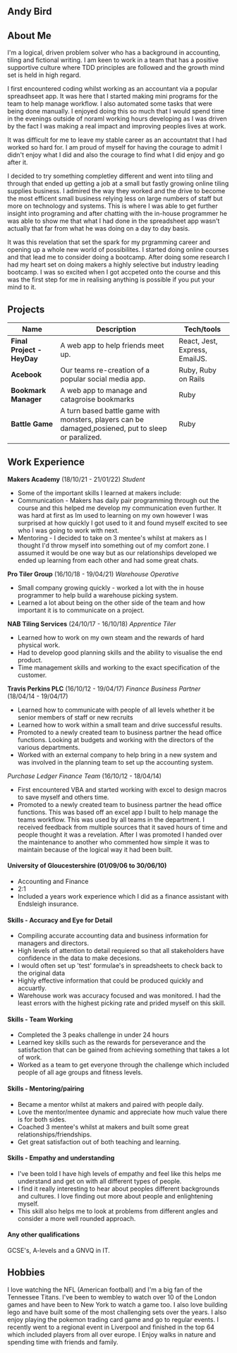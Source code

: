 ## Andy Bird

## About Me

I'm a logical, driven problem solver who has a background in accounting, tiling and fictional writing. I am keen to work in a team that has a positive supportive culture where TDD principles are followed and the growth mind set is held in high regard.

I first encountered coding whilst working as an accountant via a popular spreadhseet app. It was here that I started making mini programs for the team to help manage workflow. I also automated some tasks that were being done manually. I enjoyed doing this so much that I would spend time in the evenings outside of noraml working hours developing as I was driven by the fact I was making a real impact and improving peoples lives at work.

It was difficult for me to leave my stable career as an accountatnt that I had worked so hard for. I am proud of myself for having the courage to admit I didn't enjoy what I did and also the courage to find what I did enjoy and go after it.

I decided to try something completley different and went into tiling and through that ended up getting a job at a small but fastly growing online tiling supplies business. I admired the way they worked and the drive to become the most efficent small business relying less on large numbers of staff but more on technology and systems. This is where I was able to get further insight into programing and after chatting with the in-house programmer he was able to show me that what I had done in the spreadsheet app wasn't actually that far from what he was doing on a day to day basis.

It was this revelation that set the spark for my prgramming career and opening up a whole new world of possibilites. I started doing online courses and that lead me to consider doing a bootcamp. After doing some research I had my heart set on doing makers a highly selective but industry leading bootcamp. I was so excited when I got accpeted onto the course and this was the first step for me in realising anything is possible if you put your mind to it.

## Projects

| Name | Description | Tech/tools |
| ---------------------------- | ----------------- | ----------------- |
| **Final Project - HeyDay** | A web app to help friends meet up. | React, Jest, Express, EmailJS. |
| **Acebook** | Our teams re-creation of a popular social media app. | Ruby, Ruby on Rails |
|  **Bookmark Manager**  | A web app to manage and catagroise bookmarks | Ruby |
|  **Battle Game** | A turn based battle game with monsters, players can be damaged,posiened, put to sleep or paralized.| Ruby |

## Work Experience

**Makers Academy** (18/10/21 - 21/01/22)
_Student_

- Some of the important skills I learned at makers include:
- Communication - Makers has daily pair programming through out the course and this helped me develop my communication even further. It was hard at first as Im used to learning on my own however I was surprised at how quickly I got used to it and found myself excited to see who I was going to work with next. 
- Mentoring - I decided to take on 3 mentee's whilst at makers as I thought I'd throw myself into something out of my comfort zone. I assumed it would be one way but as our relationships developed we ended up learning from each other and had some great chats.

**Pro Tiler Group** (16/10/18 - 19/04/21) 
_Warehouse Operative_

- Small company growing quickly - worked a lot with the in house programmer to help build a warehouse picking system.
- Learned a lot about being on the other side of the team and how important it is to communicate on a project.

**NAB Tiling Services** (24/10/17 - 16/10/18) 
_Apprentice Tiler_

- Learned how to work on my own steam and the rewards of hard physical work.
- Had to develop good planning skills and the ability to visualise the end product.
- Time management skills and working to the exact specification of the customer.

**Travis Perkins PLC** (16/10/12 - 19/04/17) 
_Finance Business Partner_ (18/04/14 - 19/04/17)

- Learned how to communicate with people of all levels whether it be senior members of staff or new recruits
- Learned how to work within a small team and drive successful results.
- Promoted to a newly created team to business partner the head office functions. Looking at budgets and working with the directors of the various departments.
- Worked with an external company to help bring in a new system and was involved in the planning team to set up the accounting system.

_Purchase Ledger Finance Team_ (16/10/12 - 18/04/14)
- First encountered VBA and started working with excel to design macros to save myself and others time.
- Promoted to a newly created team to business partner the head office functions. This was based off an excel app I built to help manage the teams workflow. This was used by all teams in the department. I received feedback from multiple sources that it saved hours of time and people thought it was a revelation. After I was promoted I handed over the maintenance to another who commented how simple it was to maintain because of the logical way it had been built.

#### University of Gloucestershire (01/09/06 to 30/06/10)

- Accounting and Finance
- 2:1
- Included a years work experience which I did as a finance assistant with Endsleigh insurance.


#### Skills - Accuracy and Eye for Detail
- Compiling accurate accounting data and business information for managers and directors.
- High levels of attention to detail requiered so that all stakeholders have confidence in the data to make decesions.
- I would often set up 'test' formulae's in spreadsheets to check back to the original data
- Highly effective information that could be produced quickly and accuartly.
- Warehouse work was accuracy focused and was monitored. I had the least errors with the highest picking rate and prided myself on this skill.
#### Skills - Team Working
- Completed the 3 peaks challenge in under 24 hours
- Learned key skills such as the rewards for perseverance and the satisfaction that can be gained from achieving something that takes a lot of work.
- Worked as a team to get everyone through the challenge which included people of all age groups and fitness levels.
#### Skills - Mentoring/pairing
- Became a mentor whilst at makers and paired with people daily.
- Love the mentor/mentee dynamic and appreciate how much value there is for both sides.
- Coached 3 mentee's whilst at makers and built some great relationships/friendships.
- Get great satisfaction out of both teaching and learning.
#### Skills - Empathy and understanding 
- I've been told I have high levels of empathy and feel like this helps me understand and get on with all different types of people.
- I find it really interesting to hear about peoples different backgrounds and cultures. I love finding out more about people and enlightening myself.
- This skill also helps me to look at problems from different angles and consider a more well rounded approach.

#### Any other qualifications

GCSE's, A-levels and a GNVQ in IT.

## Hobbies

I love watching the NFL (American football) and I'm a big fan of the Tennessee Titans.
I've been to wembley to watch over 10 of the London games and have been to New York to watch a game too.
I also love building lego and have built some of the most challenging sets over the years. I also enjoy playing the pokemon trading card game
and go to regular events. I recently went to a regional event in Liverpool and finished in the top 64 which included players from all over europe. I Enjoy walks in nature and spending time with friends and family. 
